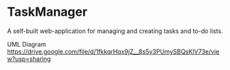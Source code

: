 # TaskManager
A self-built web-application for managing and creating tasks and to-do lists.

UML Diagram 
https://drive.google.com/file/d/1fkkqrHqx9jZ__8s5y3PUmySBQsKlV73e/view?usp=sharing
